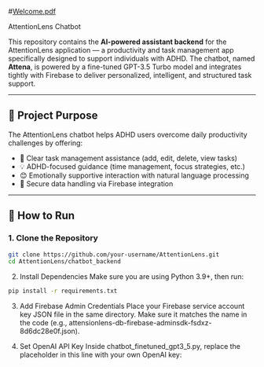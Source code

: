 #[Welcome.pdf](https://github.com/user-attachments/files/20131926/Welcome.pdf)

 AttentionLens Chatbot

This repository contains the **AI-powered assistant backend** for the AttentionLens application — a productivity and task management app specifically designed to support individuals with ADHD. The chatbot, named **Attena**, is powered by a fine-tuned GPT-3.5 Turbo model and integrates tightly with Firebase to deliver personalized, intelligent, and structured task support.

---

## 🎯 Project Purpose

The AttentionLens chatbot helps ADHD users overcome daily productivity challenges by offering:
- 📌 Clear task management assistance (add, edit, delete, view tasks)
- 💡 ADHD-focused guidance (time management, focus strategies, etc.)
- 😊 Emotionally supportive interaction with natural language processing
- 🔐 Secure data handling via Firebase integration


---

## 🚀 How to Run

### 1. Clone the Repository

```bash
git clone https://github.com/your-username/AttentionLens.git
cd AttentionLens/chatbot_backend
```
2. Install Dependencies
Make sure you are using Python 3.9+, then run:

```bash
pip install -r requirements.txt
```

3. Add Firebase Admin Credentials
Place your Firebase service account key JSON file in the same directory. Make sure it matches the name in the code (e.g., attensionlens-db-firebase-adminsdk-fsdxz-8d6dc28e0f.json).

4. Set OpenAI API Key
Inside chatbot_finetuned_gpt3_5.py, replace the placeholder in this line with your own OpenAI key:


